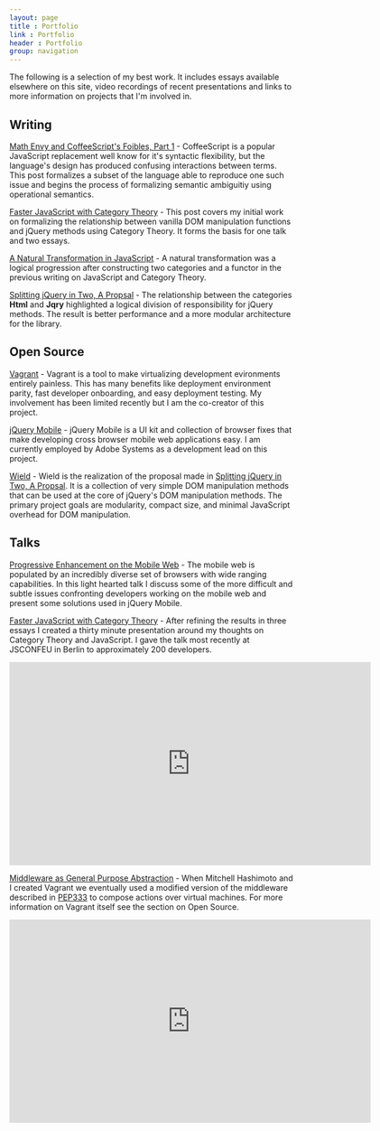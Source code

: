 ```yaml
---
layout: page
title : Portfolio
link : Portfolio
header : Portfolio
group: navigation
---
```


The following is a selection of my best work. It includes essays available elsewhere on this site, video recordings of recent presentations and links to more information on projects that I'm involved in.

## Writing

[Math Envy and CoffeeScript's Foibles, Part 1](/2012/11/27/math-envy-and-coffeescripts-foibles/) - CoffeeScript is a popular JavaScript replacement well know for it's syntactic flexibility, but the language's design has produced confusing interactions between terms. This post formalizes a subset of the language able to reproduce one such issue and begins the process of formalizing semantic ambiguitiy using operational semantics.

[Faster JavaScript with Category Theory](/2012/02/09/faster-javascript-through-category-theory/) - This post covers my initial work on formalizing the relationship between vanilla DOM manipulation functions and jQuery methods using Category Theory. It forms the basis for one talk and two essays.

[A Natural Transformation in JavaScript](/2012/03/22/a-natural-transformation-in-javascript/) - A natural transformation was a logical progression after constructing two categories and a functor in the previous writing on JavaScript and Category Theory.

[Splitting jQuery in Two, A Propsal](/2012/07/19/splitting-jquery-in-two-a-proposal/) - The relationship between the categories <b>Html</b> and <b>Jqry</b> highlighted a logical division of responsibility for jQuery methods. The result is better performance and a more modular architecture for the library.

## Open Source

[Vagrant](http://vagrantup.com) - Vagrant is a tool to make virtualizing development evironments entirely painless. This has many benefits like deployment environment parity, fast developer onboarding, and easy deployment testing. My involvement has been limited recently but I am the co-creator of this project.

[jQuery Mobile](http://jquerymobile.com) - jQuery Mobile is a UI kit and collection of browser fixes that make developing cross browser mobile web applications easy. I am currently employed by Adobe Systems as a development lead on this project.

[Wield](https://github.com/johnbender/wield) - Wield is the realization of the proposal made in [Splitting jQuery in Two, A Propsal](/2012/07/19/splitting-jquery-in-two-a-proposal/). It is a collection of very simple DOM manipulation methods that can be used at the core of jQuery's DOM manipulation methods. The primary project goals are modularity, compact size, and minimal JavaScript overhead for DOM manipulation.

## Talks

[Progressive Enhancement on the Mobile Web](http://www.infoq.com/presentations/Mobile-Web-Development) - The mobile web is populated by an incredibly diverse set of browsers with wide ranging capabilities. In this light hearted talk I discuss some of the more difficult and subtle issues confronting developers working on the mobile web and present some solutions used in jQuery Mobile.

[Faster JavaScript with Category Theory](/2012/08/26/presentation-faster-javascript-through-category-theory/) - After refining the results in three essays I created a thirty minute presentation around my thoughts on Category Theory and JavaScript. I gave the talk most recently at JSCONFEU in Berlin to approximately 200 developers.

<iframe width="640" height="360" src="http://www.youtube.com/embed/PtD-WKSC6ak" frameborder="0" allowfullscreen></iframe>

[Middleware as General Purpose Abstraction](/2012/04/28/middleware-as-a-general-purpose-abstraction/) - When Mitchell Hashimoto and I created Vagrant we eventually used a modified version of the middleware described in [PEP333](http://www.python.org/dev/peps/pep-0333/) to compose actions over virtual machines. For more information on Vagrant itself see the section on Open Source.

<iframe width="640" height="360" src="http://www.youtube.com/embed/fcNaiP5tea0" frameborder="0" allowfullscreen></iframe>

